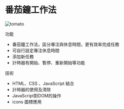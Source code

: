 # 番茄鐘工作法
![tomato](https://github.com/PengYuan-Chen/tomato/assets/56713107/17eaba2a-69c2-4ef9-830c-e32468188510)




功能
-  番茄鐘工作法，區分專注與休息時間，更有效率完成任務
-  可自行設定專注休息時間
-  添加新任務
-  計時器有開始、暫停、重新開始等功能

技術
-  HTML、CSS 、JavaScript 結合
-  計時器的使用及清除
-  JavaScript對DOM的操作 
-  icons 圖標應用


